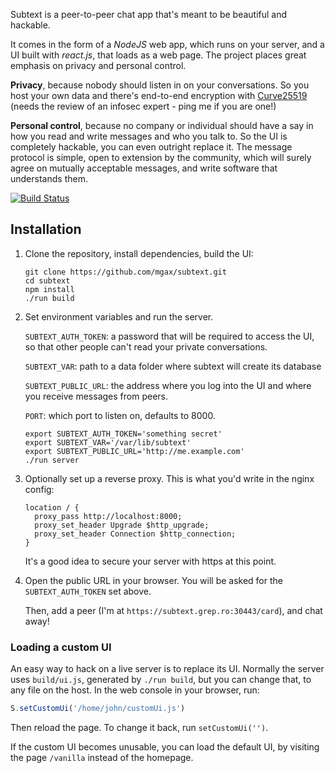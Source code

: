 Subtext is a peer-to-peer chat app that's meant to be beautiful and hackable.

It comes in the form of a _NodeJS_ web app, which runs on your server, and a UI
built with _react.js_, that loads as a web page. The project places great
emphasis on privacy and personal control.

**Privacy**, because nobody should listen in on your conversations. So you host
your own data and there's end-to-end encryption with
[Curve25519](https://en.wikipedia.org/wiki/Curve25519) (needs the review of an
infosec expert - ping me if you are one!)

**Personal control**, because no company or individual should have a say in how
you read and write messages and who you talk to. So the UI is completely
hackable, you can even outright replace it. The message protocol is simple,
open to extension by the community, which will surely agree on mutually
acceptable messages, and write software that understands them.

[![Build Status](https://travis-ci.org/mgax/subtext.svg?branch=master)](https://travis-ci.org/mgax/subtext)

## Installation

1. Clone the repository, install dependencies, build the UI:

   ```shell
   git clone https://github.com/mgax/subtext.git
   cd subtext
   npm install
   ./run build
   ```

2. Set environment variables and run the server.

   `SUBTEXT_AUTH_TOKEN`: a password that will be required to access the UI, so
   that other people can't read your private conversations.

   `SUBTEXT_VAR`: path to a data folder where subtext will create its database

   `SUBTEXT_PUBLIC_URL`: the address where you log into the UI and where you
   receive messages from peers.

   `PORT`: which port to listen on, defaults to 8000.

   ```shell
   export SUBTEXT_AUTH_TOKEN='something secret'
   export SUBTEXT_VAR='/var/lib/subtext'
   export SUBTEXT_PUBLIC_URL='http://me.example.com'
   ./run server
   ```

3. Optionally set up a reverse proxy. This is what you'd write in the nginx
   config:

   ```nginx
   location / {
     proxy_pass http://localhost:8000;
     proxy_set_header Upgrade $http_upgrade;
     proxy_set_header Connection $http_connection;
   }
   ```

   It's a good idea to secure your server with https at this point.

4. Open the public URL in your browser. You will be asked for the
   `SUBTEXT_AUTH_TOKEN` set above.

   Then, add a peer (I'm at `https://subtext.grep.ro:30443/card`), and chat
   away!

### Loading a custom UI
An easy way to hack on a live server is to replace its UI. Normally the server
uses `build/ui.js`, generated by `./run build`, but you can change that, to any
file on the host. In the web console in your browser, run:

```javascript
S.setCustomUi('/home/john/customUi.js')
```

Then reload the page. To change it back, run `setCustomUi('')`.

If the custom UI becomes unusable, you can load the default UI, by visiting the
page `/vanilla` instead of the homepage.
